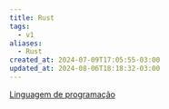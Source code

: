 ```yaml
---
title: Rust
tags:
  - v1
aliases:
  - Rust
created_at: 2024-07-09T17:05:55-03:00
updated_at: 2024-08-06T18:18:32-03:00
---
```


[Linguagem de programação](../08/Linguagem_de_programacao.md)

